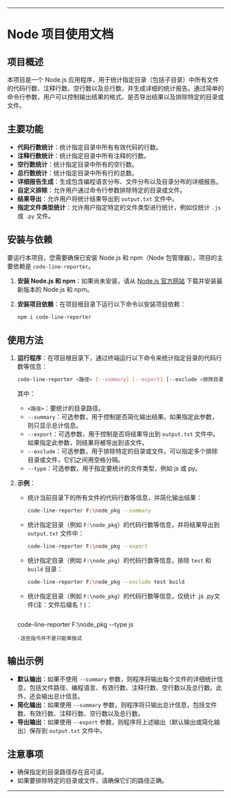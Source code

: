 
---

# Node 项目使用文档

## 项目概述

本项目是一个 Node.js 应用程序，用于统计指定目录（包括子目录）中所有文件的代码行数、注释行数、空行数以及总行数，并生成详细的统计报告。通过简单的命令行参数，用户可以控制输出结果的格式、是否导出结果以及排除特定的目录或文件。

## 主要功能

- **代码行数统计**：统计指定目录中所有有效代码的行数。
- **注释行数统计**：统计指定目录中所有注释的行数。
- **空行数统计**：统计指定目录中所有的空行数。
- **总行数统计**：统计指定目录中所有行的总数。
- **详细报告生成**：生成包含编程语言分布、文件分布以及目录分布的详细报告。
- **自定义排除**：允许用户通过命令行参数排除特定的目录或文件。
- **结果导出**：允许用户将统计结果导出到 `output.txt` 文件中。
- **指定文件类型统计**：允许用户指定特定的文件类型进行统计，例如仅统计 `.js` 或 `.py` 文件。

## 安装与依赖

要运行本项目，您需要确保已安装 Node.js 和 npm（Node 包管理器）。项目的主要依赖是 `code-line-reporter`。

1. **安装 Node.js 和 npm**：如果尚未安装，请从 [Node.js 官方网站](https://nodejs.org/) 下载并安装最新版本的 Node.js 和 npm。

2. **安装项目依赖**：在项目根目录下运行以下命令以安装项目依赖：
   ```bash
   npm i code-line-reporter
   ```

## 使用方法

1. **运行程序**：在项目根目录下，通过终端运行以下命令来统计指定目录的代码行数等信息：
   ```bash
   code-line-reporter <路径> [--summary] [--export] [--exclude <排除目录1> <排除目录2> ...] [--type]
   ```
   其中：
   - `<路径>`：要统计的目录路径。
   - `--summary`：可选参数，用于控制是否简化输出结果。如果指定此参数，则只显示总计信息。
   - `--export`：可选参数，用于控制是否将结果导出到 `output.txt` 文件中。如果指定此参数，则结果将被导出到该文件。
   - `--exclude`：可选参数，用于排除特定的目录或文件。可以指定多个排除目录或文件，它们之间用空格分隔。
   - `--type`：可选参数，用于指定要统计的文件类型，例如 js 或 py。

2. **示例**：
   - 统计当前目录下的所有文件的代码行数等信息，并简化输出结果：
     ```bash
     code-line-reporter F:\node_pkg --summary
     ```
   - 统计指定目录（例如 `F:\node_pkg`）的代码行数等信息，并将结果导出到 `output.txt` 文件中：
     ```bash
     code-line-reporter F:\node_pkg --export
     ```
   - 统计指定目录（例如 `F:\node_pkg`）的代码行数等信息，排除 `test` 和 `build` 目录：
     ```bash
     code-line-reporter F:\node_pkg --exclude test build
     ```
   - 统计指定目录（例如  `F:\node_pkg`）的代码行数等信息，仅统计 .js .py文件(注：文件后缀名！)：
     ```bash
    code-line-reporter F:\node_pkg --type js
      ```
    -这些指令并不是只能单独试

## 输出示例

- **默认输出**：如果不使用 `--summary` 参数，则程序将输出每个文件的详细统计信息，包括文件路径、编程语言、有效行数、注释行数、空行数以及总行数。此外，还会输出总计信息。
- **简化输出**：如果使用 `--summary` 参数，则程序将只输出总计信息，包括文件数、有效行数、注释行数、空行数以及总行数。
- **导出输出**：如果使用 `--export` 参数，则程序将上述输出（默认输出或简化输出）保存到 `output.txt` 文件中。

## 注意事项

- 确保指定的目录路径存在且可读。
- 如果要排除特定的目录或文件，请确保它们的路径正确。

---